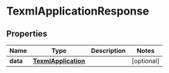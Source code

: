 

# TexmlApplicationResponse


## Properties

Name | Type | Description | Notes
------------ | ------------- | ------------- | -------------
**data** | [**TexmlApplication**](TexmlApplication.md) |  |  [optional]



